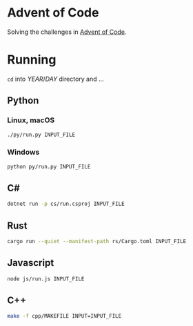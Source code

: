 # Advent of Code

Solving the challenges in [Advent of Code](https://adventofcode.com/).

# Running

`cd` into _YEAR_/_DAY_ directory and ...

## Python
### Linux, macOS
``` sh
./py/run.py INPUT_FILE
```
### Windows
``` sh
python py/run.py INPUT_FILE
```

## C#
``` sh
dotnet run -p cs/run.csproj INPUT_FILE
```

## Rust
``` sh
cargo run --quiet --manifest-path rs/Cargo.toml INPUT_FILE
```

## Javascript
``` sh
node js/run.js INPUT_FILE
```
## C++
``` sh
make -f cpp/MAKEFILE INPUT=INPUT_FILE
```
